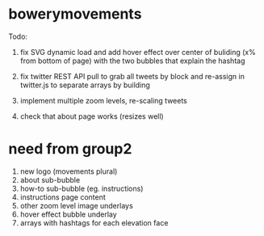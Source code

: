 bowerymovements
===============

Todo:

1. fix SVG dynamic load and add hover effect over center of buliding (x% from bottom of page) with the two bubbles that explain the hashtag

2. fix twitter REST API pull to grab all tweets by block and re-assign in twitter.js to separate arrays by building

3. implement multiple zoom levels, re-scaling tweets

4. check that about page works (resizes well)

need from group2
===============

1. new logo (movements plural)
2. about sub-bubble
3. how-to sub-bubble (eg. instructions)
4. instructions page content
5. other zoom level image underlays
6. hover effect bubble underlay
7. arrays with hashtags for each elevation face
